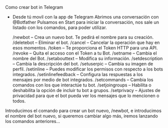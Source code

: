 Como crear bot in Telegram 

 - Desde tú movil con la app de Telegram
   Abrimos una conversación con @Botfather
   Pulsamos en Start para iniciar la conversación, nos sale un listado con los comandos, para poder utilizar.
   
     /newbot – Crea un nuevo bot. Te pedirá el nombre para su creación.
     /deletebot – Eliminar el bot.
     /cancel – Cancelar la operación que hay en esos momentos.
     /token – Te proporciona el Token HTTP para una API.
     /revoke – Quita el acceso con el Token a tu Bot.
     /setname – Cambia el nombre del Bot.
     /setabouttext – Modifica su información.
     /setdescription – Cambia la descripción del bot.
     /setuserpic – Cambia su imagen de perfil.
     /setinline – Puedes modificar los permisos con respecto a los bots integrados.
     /setinlinefeedback – Configura las respuestas a los mensajes por medio de bot integrados.
     /setcommands – Cambia los comandos con los que interactúe tu bot.
     /setjoingroups – Habilita o deshabilita la opción de incluir tu bot a grupos.
     /setprivacy – Ajustes de privacidad para que el bot pueda ver los mensajes que lo mencionen o todos.
  
  Introducimos el comando para crear un bot nuevo, /newbot, e introducimos el nombre del bot nuevo, si queremos cambiar algo más, iremos lanzando los comandos anteriores...

